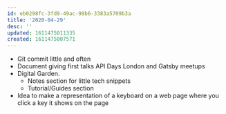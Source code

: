 ```yaml
---
id: eb0298fc-3fd9-49ac-99b6-3383a5709b3a
title: '2020-04-29'
desc: ''
updated: 1611475011335
created: 1611475007571
---
```


- Git commit little and often
- Document giving first talks API Days London and Gatsby meetups
- Digital Garden.
  - Notes section for little tech snippets
  - Tutorial/Guides section
- Idea to make a representation of a keyboard on a web page where you
  click a key it shows on the page
